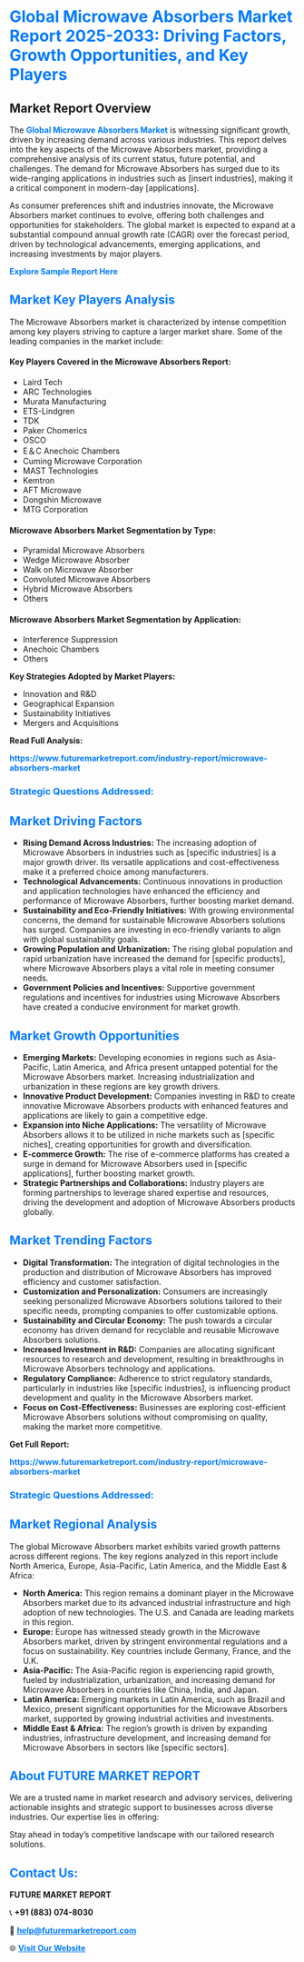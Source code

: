 <h1 style="color: #007BFF;">Global Microwave Absorbers Market Report 2025-2033: Driving Factors, Growth Opportunities, and Key Players</h1>

<section id="overview">
<h2>Market Report Overview</h2>
<p>The <a href="https://www.futuremarketreport.com/industry-report/microwave-absorbers-market" style="color: #007BFF; text-decoration: none;"><strong>Global Microwave Absorbers Market</strong></a> is witnessing significant growth, driven by increasing demand across various industries. This report delves into the key aspects of the Microwave Absorbers market, providing a comprehensive analysis of its current status, future potential, and challenges. The demand for Microwave Absorbers has surged due to its wide-ranging applications in industries such as [insert industries], making it a critical component in modern-day [applications].</p>
<p>As consumer preferences shift and industries innovate, the Microwave Absorbers market continues to evolve, offering both challenges and opportunities for stakeholders. The global market is expected to expand at a substantial compound annual growth rate (CAGR) over the forecast period, driven by technological advancements, emerging applications, and increasing investments by major players.</p>
</section>

<section id="overview">
<p><a href="https://www.futuremarketreport.com/request-sample/reportId=81256" style="color: #007BFF; text-decoration: none;"><strong>Explore Sample Report Here</strong></a></p>
</section>

<section id="key-players">
<h2 style="color: #007BFF;">Market Key Players Analysis</h2>
<p>The Microwave Absorbers market is characterized by intense competition among key players striving to capture a larger market share. Some of the leading companies in the market include:</p>
<h4>Key Players Covered in the Microwave Absorbers Report:</h4>
<ul><li>Laird Tech</li><li>ARC Technologies</li><li>Murata Manufacturing</li><li>ETS-Lindgren</li><li>TDK</li><li>Paker Chomerics</li><li>OSCO</li><li>E＆C Anechoic Chambers</li><li>Cuming Microwave Corporation</li><li>MAST Technologies</li><li>Kemtron</li><li>AFT Microwave</li><li>Dongshin Microwave</li><li>MTG Corporation</li></ul>
<h4>Microwave Absorbers Market Segmentation by Type:</h4>
<ul><li>Pyramidal Microwave Absorbers</li><li>Wedge Microwave Absorber</li><li>Walk on Microwave Absorber</li><li>Convoluted Microwave Absorbers</li><li>Hybrid Microwave Absorbers</li><li>Others</li></ul>

<h4>Microwave Absorbers Market Segmentation by Application:</h4>
<ul><li>Interference Suppression</li><li>Anechoic Chambers</li><li>Others</li></ul>
<p><strong>Key Strategies Adopted by Market Players:</strong></p>
<ul>
<li>Innovation and R&D</li>
<li>Geographical Expansion</li>
<li>Sustainability Initiatives</li>
<li>Mergers and Acquisitions</li>
</ul>
</section>

<section>
<p><strong>Read Full Analysis: </strong></p><a href="https://www.futuremarketreport.com/industry-report/microwave-absorbers-market" style="color: #007BFF; text-decoration: none;"><strong>https://www.futuremarketreport.com/industry-report/microwave-absorbers-market</strong></a>
<h3 style="color: #007BFF;">Strategic Questions Addressed:</h3>
</section>

<section id="driving-factors">
<h2 style="color: #007BFF;">Market Driving Factors</h2>
<ul>
<li><strong>Rising Demand Across Industries:</strong> The increasing adoption of Microwave Absorbers in industries such as [specific industries] is a major growth driver. Its versatile applications and cost-effectiveness make it a preferred choice among manufacturers.</li>
<li><strong>Technological Advancements:</strong> Continuous innovations in production and application technologies have enhanced the efficiency and performance of Microwave Absorbers, further boosting market demand.</li>
<li><strong>Sustainability and Eco-Friendly Initiatives:</strong> With growing environmental concerns, the demand for sustainable Microwave Absorbers solutions has surged. Companies are investing in eco-friendly variants to align with global sustainability goals.</li>
<li><strong>Growing Population and Urbanization:</strong> The rising global population and rapid urbanization have increased the demand for [specific products], where Microwave Absorbers plays a vital role in meeting consumer needs.</li>
<li><strong>Government Policies and Incentives:</strong> Supportive government regulations and incentives for industries using Microwave Absorbers have created a conducive environment for market growth.</li>
</ul>
</section>

<section id="growth-opportunities">
<h2 style="color: #007BFF;">Market Growth Opportunities</h2>
<ul>
<li><strong>Emerging Markets:</strong> Developing economies in regions such as Asia-Pacific, Latin America, and Africa present untapped potential for the Microwave Absorbers market. Increasing industrialization and urbanization in these regions are key growth drivers.</li>
<li><strong>Innovative Product Development:</strong> Companies investing in R&D to create innovative Microwave Absorbers products with enhanced features and applications are likely to gain a competitive edge.</li>
<li><strong>Expansion into Niche Applications:</strong> The versatility of Microwave Absorbers allows it to be utilized in niche markets such as [specific niches], creating opportunities for growth and diversification.</li>
<li><strong>E-commerce Growth:</strong> The rise of e-commerce platforms has created a surge in demand for Microwave Absorbers used in [specific applications], further boosting market growth.</li>
<li><strong>Strategic Partnerships and Collaborations:</strong> Industry players are forming partnerships to leverage shared expertise and resources, driving the development and adoption of Microwave Absorbers products globally.</li>
</ul>
</section>

<section id="trending-factors">
<h2 style="color: #007BFF;">Market Trending Factors</h2>
<ul>
<li><strong>Digital Transformation:</strong> The integration of digital technologies in the production and distribution of Microwave Absorbers has improved efficiency and customer satisfaction.</li>
<li><strong>Customization and Personalization:</strong> Consumers are increasingly seeking personalized Microwave Absorbers solutions tailored to their specific needs, prompting companies to offer customizable options.</li>
<li><strong>Sustainability and Circular Economy:</strong> The push towards a circular economy has driven demand for recyclable and reusable Microwave Absorbers solutions.</li>
<li><strong>Increased Investment in R&D:</strong> Companies are allocating significant resources to research and development, resulting in breakthroughs in Microwave Absorbers technology and applications.</li>
<li><strong>Regulatory Compliance:</strong> Adherence to strict regulatory standards, particularly in industries like [specific industries], is influencing product development and quality in the Microwave Absorbers market.</li>
<li><strong>Focus on Cost-Effectiveness:</strong> Businesses are exploring cost-efficient Microwave Absorbers solutions without compromising on quality, making the market more competitive.</li>
</ul>
</section>

<section>
<p><strong>Get Full Report: </strong></p><a href="https://www.futuremarketreport.com/industry-report/microwave-absorbers-market" style="color: #007BFF; text-decoration: none;"><strong>https://www.futuremarketreport.com/industry-report/microwave-absorbers-market</strong></a>
<h3 style="color: #007BFF;">Strategic Questions Addressed:</h3>
</section>


<section id="regional-analysis">
<h2 style="color: #007BFF;">Market Regional Analysis</h2>
<p>The global Microwave Absorbers market exhibits varied growth patterns across different regions. The key regions analyzed in this report include North America, Europe, Asia-Pacific, Latin America, and the Middle East & Africa:</p>
<ul>
<li><strong>North America:</strong> This region remains a dominant player in the Microwave Absorbers market due to its advanced industrial infrastructure and high adoption of new technologies. The U.S. and Canada are leading markets in this region.</li>
<li><strong>Europe:</strong> Europe has witnessed steady growth in the Microwave Absorbers market, driven by stringent environmental regulations and a focus on sustainability. Key countries include Germany, France, and the U.K.</li>
<li><strong>Asia-Pacific:</strong> The Asia-Pacific region is experiencing rapid growth, fueled by industrialization, urbanization, and increasing demand for Microwave Absorbers in countries like China, India, and Japan.</li>
<li><strong>Latin America:</strong> Emerging markets in Latin America, such as Brazil and Mexico, present significant opportunities for the Microwave Absorbers market, supported by growing industrial activities and investments.</li>
<li><strong>Middle East & Africa:</strong> The region’s growth is driven by expanding industries, infrastructure development, and increasing demand for Microwave Absorbers in sectors like [specific sectors].</li>
</ul>
</section>

<footer>
<h2 style="color: #007BFF;">About FUTURE MARKET REPORT</h2>
<p>We are a trusted name in market research and advisory services, delivering actionable insights and strategic support to businesses across diverse industries. Our expertise lies in offering:</p>

<p>Stay ahead in today’s competitive landscape with our tailored research solutions.</p>

<h2 style="color: #007BFF;">Contact Us:</h2>
<p><strong>FUTURE MARKET REPORT</strong></p>
<p>📞 <strong>+91 (883) 074-8030</strong></p>
<p>📧 <strong><a href="mailto:help@futuremarketreport.com" style="color: #007BFF;">help@futuremarketreport.com</a></strong></p>
<p>🌐 <strong><a href="https://www.futuremarketreport.com/" style="color: #007BFF;">Visit Our Website</a></strong></p>
</footer>